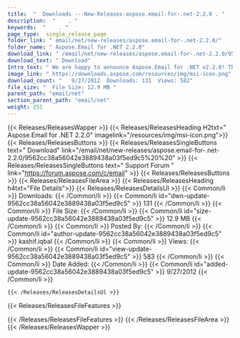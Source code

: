 ```yaml
---
title:  "  Downloads ---New-Releases-aspose.email-for-.net-2.2.0 . " 
description:  "    . " 
keywords:  "    . " 
page_type:  single_release_page
folder_link: " email/net/new-releases/aspose.email-for-.net-2.2.0/"
folder_name: " Aspose.Email for .NET 2.2.0"
download_link: " /email/net/new-releases/aspose.email-for-.net-2.2.0/9562cc38a56042e3889438a03f5ed9c5"
download_text: " Download"
Intro_text: " We are happy to announce Aspose.Email for .NET v2.2.0! This month's release cont..."
image_link: " https://downloads.aspose.com/resources/img/msi-icon.png"
download_count: "   9/27/2012  Downloads: 131  Views: 582"
file_size: "  File Size: 12.9 MB "
parent_path: "email/net"
section_parent_path: "email/net"
weight: 251 
---
```


{{< Releases/ReleasesWapper >}}
  {{< Releases/ReleasesHeading H2txt=" Aspose.Email for .NET 2.2.0" imagelink="/resources/img/msi-icon.png">}}
  {{< Releases/ReleasesButtons >}}
    {{< Releases/ReleasesSingleButtons text=" Download" link="/email/net/new-releases/aspose.email-for-.net-2.2.0/9562cc38a56042e3889438a03f5ed9c5%20%20" >}}
    {{< Releases/ReleasesSingleButtons text=" Support Forum " link="https://forum.aspose.com/c/email" >}}
  {{< Releases/ReleasesButtons >}}
  {{< Releases/ReleasesFileArea >}}
    {{< Releases/ReleasesHeading h4txt="File Details">}}
    {{< Releases/ReleasesDetailsUl >}}
            {{< Common/li  >}} Downloads: {{< /Common/li >}} 
      {{< Common/li id="dwn-update-9562cc38a56042e3889438a03f5ed9c5" >}} 131 {{< /Common/li >}} 
      {{< Common/li  >}} File Size: {{< /Common/li >}} 
      {{< Common/li id="size-update-9562cc38a56042e3889438a03f5ed9c5" >}} 12.9 MB {{< /Common/li >}} 
      {{< Common/li  >}} Posted By: {{< /Common/li >}} 
      {{< Common/li id="author-update-9562cc38a56042e3889438a03f5ed9c5" >}} kashif.iqbal {{< /Common/li >}} 
      {{< Common/li  >}} Views: {{< /Common/li >}} 
      {{< Common/li id="view-update-9562cc38a56042e3889438a03f5ed9c5" >}} 583 {{< /Common/li >}} 
      {{< Common/li  >}} Date Added: {{< /Common/li >}} 
      {{< Common/li id="added-update-9562cc38a56042e3889438a03f5ed9c5" >}} 9/27/2012 {{< /Common/li >}} 

    {{< /Releases/ReleasesDetailsUl >}}

  {{< Releases/ReleasesFileFeatures >}}
      
  {{< /Releases/ReleasesFileFeatures >}}
 {{< /Releases/ReleasesFileArea >}}
{{< /Releases/ReleasesWapper >}}


